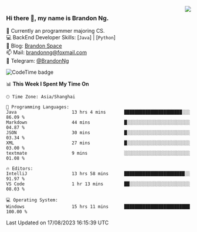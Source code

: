 <img  align="right" src="https://github-readme-stats-brandon0824.vercel.app/api/top-langs/?username=brandon0824&layout=compact">

### Hi there 👋, my name is Brandon Ng.

🌱 Currently an programmer majoring CS.  
💻 BackEnd Developer Skills: [`Java`] | [`Python`]  
📝 Blog: [Brandon Space](https://brandonng.tech)  
📫 Mail: brandonng@foxmail.com  
📰 Telegram: [@BrandonNg](https://t.me/BrandonNg24)  

![CodeTime badge](https://img.shields.io/endpoint?style=flat-square&url=https%3A%2F%2Fapi.codetime.dev%2Fshield%3Fid%3D128%26project%3D%26in%3D604800000)

<!--START_SECTION:waka-->
📊 **This Week I Spent My Time On** 

```text
🕑︎ Time Zone: Asia/Shanghai

💬 Programming Languages: 
Java                     13 hrs 4 mins       ██████████████████████░░░   86.09 % 
Markdown                 44 mins             █░░░░░░░░░░░░░░░░░░░░░░░░   04.87 % 
JSON                     30 mins             █░░░░░░░░░░░░░░░░░░░░░░░░   03.34 % 
XML                      27 mins             █░░░░░░░░░░░░░░░░░░░░░░░░   03.00 % 
textmate                 9 mins              ░░░░░░░░░░░░░░░░░░░░░░░░░   01.08 % 

🔥 Editors: 
IntelliJ                 13 hrs 58 mins      ███████████████████████░░   91.97 % 
VS Code                  1 hr 13 mins        ██░░░░░░░░░░░░░░░░░░░░░░░   08.03 % 

💻 Operating System: 
Windows                  15 hrs 11 mins      █████████████████████████   100.00 % 
```


 Last Updated on 17/08/2023 16:15:39 UTC
<!--END_SECTION:waka-->
